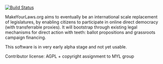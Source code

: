 [![Build Status](https://makeyourlaws.org/travis-image)](https://makeyourlaws.org/travis-link)

MakeYourLaws.org aims to eventually be an international scale replacement of legislatures, by enabling citizens to participate in online direct democracy (with transferrable proxies). It will bootstrap through existing legal mechanisms for direct action with teeth: ballot propositions and grassroots campaign financing.

This software is in very early alpha stage and not yet usable.

Contributor license: AGPL + copyright assignment to MYL group